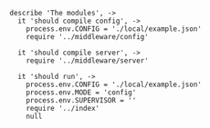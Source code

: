     describe 'The modules', ->
      it 'should compile config', ->
        process.env.CONFIG = './local/example.json'
        require '../middleware/config'

      it 'should compile server', ->
        require '../middleware/server'

      it 'should run', ->
        process.env.CONFIG = './local/example.json'
        process.env.MODE = 'config'
        process.env.SUPERVISOR = ''
        require '../index'
        null
